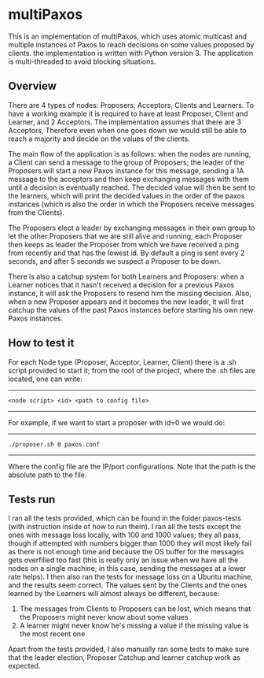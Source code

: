 # multiPaxos

This is an implementation of multiPaxos, which uses atomic multicast and multiple instances of Paxos to reach decisions on some values proposed by clients.
the implementation is written with Python version 3. The application is multi-threaded to avoid blocking situations.

## Overview

There are 4 types of nodes: Proposers, Acceptors, Clients and Learners. To have a working example it is required to have at least Proposer, Client and Learner, and 2 Acceptors.
The implementation assumes that there are 3 Acceptors, Therefore even when one goes down we would still be able to reach a majority and decide on the values of the clients.

The main flow of the application is as follows: when the nodes are running, a Client can send a message to the group of Proposers; the leader of the Proposers will start a 
new Paxos instance for this message, sending a 1A message to the acceptors and then keep exchanging messages with them until a decision is eventually reached. The decided 
value will then be sent to the learners, which will print the decided values in the order of the paxos instances (which is also the order in which the Proposers receive messages from the Clients).

The Proposers elect a leader by exchanging messages in their own group to let the other Proposers that we are still alive and running; each Proposer then keeps as leader the 
Proposer from which we have received a ping from recently and that has the lowest id. By default a ping is sent every 2 seconds, and after 5 seconds we suspect a Proposer to be down.

There is also a catchup system for both Learners and Proposers: when a Learner notices that it hasn't received a decision for a previous Paxos instance, it will ask the Proposers to 
resend him the missing decision. Also, when a new Proposer appears and it becomes the new leader, it will first catchup the values of the past Paxos instances before starting his 
own new Paxos instances.

## How to test it

For each Node type (Proposer, Acceptor, Learner, Client) there is a .sh script provided to start it; from the root of the project, where the .sh files are located, one can write:

---
    <node script> <id> <path to config file>
---

For example, if we want to start a proposer with id=0 we would do:

---
    ./proposer.sh 0 paxos.conf
---

Where the config file are the IP/port configurations. Note that the path is the absolute path to the file.

## Tests run

I ran all the tests provided, which can be found in the folder paxos-tests (with instruction inside of how to run them). 
I ran all the tests except the ones with message loss locally, with 100 and 1000 values; they all pass, though if attempted with numbers bigger than 1000 they will most likely fail as there is not enough time 
and because the OS buffer for the messages gets overfilled too fast (this is really only an issue when we have all the nodes on a single machine; in this case, sending the messages at a lower rate helps).
I then also ran the tests for message loss on a Ubuntu machine, and the results seem correct. The values sent by the Clients and the ones learned by the Learners will almost always be different, because:

1) The messages from Clients to Proposers can be lost, which means that the Proposers might never know about some values
2) A learner might never know he's missing a value if the missing value is the most recent one

Apart from the tests provided, I also manually ran some tests to make sure that the leader election, Proposer Catchup and learner catchup work as expected.